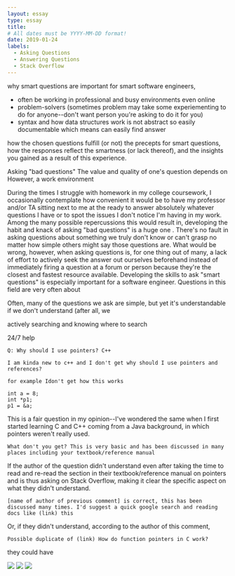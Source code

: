 ```yaml
---
layout: essay
type: essay
title: 
# All dates must be YYYY-MM-DD format!
date: 2019-01-24
labels:
  - Asking Questions
  - Answering Questions
  - Stack Overflow
---
```


why smart questions are important for smart software engineers, 
  - often be working in professional and busy environments even online
  - problem-solvers (sometimes problem may take some experiementing to do for anyone--don't want person you're asking to do it for you)
  - syntax and how data structures work is not abstract so easily documentable which means can easily find answer
  
how the chosen questions fulfill (or not) the precepts for smart questions, 
how the responses reflect the smartness (or lack thereof), and 
the insights you gained as a result of this experience. 


Asking "bad questions" 
The value and quality of one's question depends on 
However, a work environment 

During the times I struggle with homework in my college coursework, I occasionally contemplate how convenient it would be to have my professor and/or TA sitting next to me at the ready to answer absolutely whatever questions I have or to spot the issues I don't notice I'm having in my work. Among the many possible repercussions this would result in, developing the habit and knack of asking "bad questions" is a huge one    . There's no fault in asking questions about something we truly don't know or can't grasp no matter how simple others might say those questions are. What would be wrong, however, when asking questions is, for one thing out of many, a lack of effort to actively seek the answer out ourselves beforehand instead of immediately firing a question at a forum or person because they're the closest and fastest resource available. Developing the skills     to ask "smart questions" is especially important for a software engineer. Questions in this field are very often about 



Often, many of the questions we ask are simple, but yet it's understandable if we don't understand (after all, we 






actively searching and knowing where to search

24/7 help





```
Q: Why should I use pointers? C++

I am kinda new to c++ and I don't get why should I use pointers and references?

for example Idon't get how this works

int a = 8;
int *p1;
p1 = &a;
```
This is a fair question in my opinion--I've wondered the same when I first started learning C and C++ coming from a Java background, in which pointers weren't really used. 

```
What don't you get? This is very basic and has been discussed in many places including your textbook/reference manual
```
If the author of the question didn't understand even after taking the time to read and re-read the section in their textbook/reference manual on pointers and is thus asking on Stack Overflow, making it clear the specific aspect on what they didn't understand. 

```
[name of author of previous comment] is correct, this has been discussed many times. I'd suggest a quick google search and reading docs like (link) this
```
Or, if they didn't understand, according to the author of this comment,

```
Possible duplicate of (link) How do function pointers in C work? 
```

they could have 

























<img class="ui tiny left circular floated image" src="../images/paintbrushes.jpg">
<img class="ui tiny left circular floated image" src="../images/design-technology.jpg">
<img class="ui tiny left circular floated image" src="../images/software-code.jpg">
